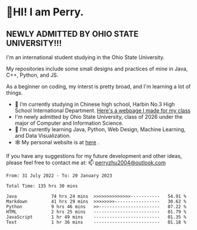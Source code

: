 # 🌄HI! I am Perry. <br> #
## NEWLY ADMITTED BY OHIO STATE UNIVERSITY!!! ##  
I'm an international student studying in the Ohio State University. <br>

My repositories include some small designs and practices of mine in Java, C++, Python, and JS. <br>

As a beginner on coding, my interst is pretty broad, and I'm learning a lot of things. <br>
- 🔭 I’m currently studying in Chinese high school, Harbin No.3 High School International Department. [Here's a webpage I made for my class](https://perry2004.github.io/weirdos/)
- I'm newly admitted by Ohio State University, class of 2026 under the major of Computer and Information Science. 
- 🌱 I’m currently learning Java, Python, Web Design, Machine Learning, and Data Visualization. 
- 🕸️ My personal website is at <a href="https://zhu-yp.cn">here</a> .  

If you have any suggestions for my future development and other ideas, please feel free to contact me at: 📫 [perryzhu2004@outlook.com](mailto:perryzhu2004@outlook.com)

<!--START_SECTION:waka-->

```text
From: 31 July 2022 - To: 20 January 2023

Total Time: 135 hrs 30 mins

Java             74 hrs 24 mins  >>>>>>>>>>>>>>-----------   54.91 %
Markdown         41 hrs 29 mins  >>>>>>>>-----------------   30.62 %
Python           9 hrs 46 mins   >>-----------------------   07.22 %
HTML             2 hrs 25 mins   -------------------------   01.79 %
JavaScript       1 hr 49 mins    -------------------------   01.35 %
Text             1 hr 36 mins    -------------------------   01.18 %
```

<!--END_SECTION:waka-->